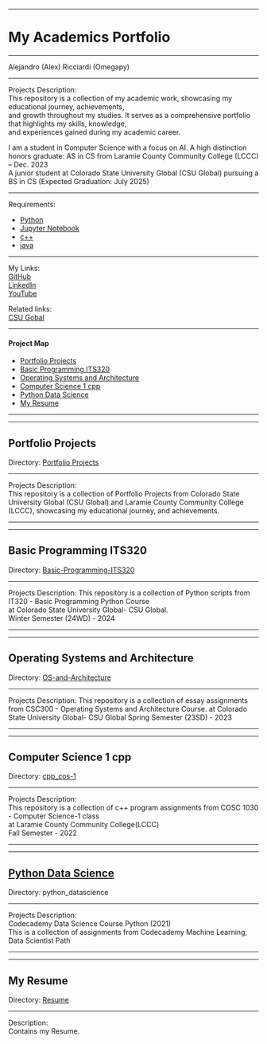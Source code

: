 -----------------------------------------------------------------------------------------------------------------------------
# My Academics Portfolio
-----------------------------------------------------------------------------------------------------------------------------

 Alejandro (Alex) Ricciardi (Omegapy)    

-----------------------------------------------------------------------------------------------------------------------------

Projects Description:  
This repository is a collection of my academic work, showcasing my educational journey, achievements,  
and growth throughout my studies. It serves as a comprehensive portfolio that highlights my skills, knowledge,   
and experiences gained during my academic career.

I am a student in Computer Science with a focus on AI. 
A high distinction honors graduate: AS in CS from Laramie County Community College (LCCC) – Dec. 2023  
A junior student at Colorado State University Global (CSU Global) pursuing a BS in CS (Expected Graduation: July 2025)


-----------------------------------------------------------------------------------------------------------------------------

Requirements:  
- [Python](https://www.python.org/)
- [Jupyter Notebook](https://jupyter.org/)    
- [c++](https://isocpp.org/std/the-standard)
- [java](https://www.java.com/en/)

-----------------------------------------------------------------------------------------------------------------------------

My Links:   
[GitHub](https://github.com/Omegapy)  
[LinkedIn](https://www.linkedin.com/in/alex-ricciardi/)   
[YouTube](https://www.youtube.com/channel/UC4rMaQ7sqywMZkfS1xGh2AA)

Related links:  
[CSU Gobal](https://csuglobal.edu/) 

-----------------------------------------------------------------------------------------------------------------------------

#### Project Map
- [Portfolio Projects](#portfolio-projects)
- [Basic Programming ITS320](#basic-programming-its320)  
- [Operating Systems and Architecture](#operating-systems-and-architecture)  
- [Computer Science 1 cpp](#computer-science-1-cpp)  
- [Python Data Science](#python-data-science)
- [My Resume](#my-resume)

-----------------------------------------------------------------------------------------------------------------------------
-----------------------------------------------------------------------------------------------------------------------------
## Portfolio Projects
Directory: [Portfolio Projects](https://github.com/Omegapy/My-Academics-Portfolio/tree/main/Portfolio%20Projects)

-----------------------------------------------------------------------------------------------------------------------------

Projects Description:  
This repository is a collection of Portfolio Projects from Colorado State University Global (CSU Global)
and Laramie County Community College (LCCC), showcasing my educational journey, and achievements.

-----------------------------------------------------------------------------------------------------------------------------
-----------------------------------------------------------------------------------------------------------------------------
## Basic Programming ITS320
Directory: [Basic-Programming-ITS320](https://github.com/Omegapy/My-Academics-Portfolio/tree/main/Basic-Programming-ITS320)

-----------------------------------------------------------------------------------------------------------------------------

Projects Description:
This repository is a collection of Python scripts from IT320 - Basic Programming Python Course  
at Colorado State University Global- CSU Global.  
Winter Semester (24WD) - 2024

-----------------------------------------------------------------------------------------------------------------------------
-----------------------------------------------------------------------------------------------------------------------------
## Operating Systems and Architecture
Directory: [OS-and-Architecture](https://github.com/Omegapy/My-Academics-Portfolio/tree/main/OS-and-Architecture)  

-----------------------------------------------------------------------------------------------------------------------------

Projects Description:
This repository is a collection of essay assignments from CSC300 - Operating Systems and Architecture Course.
at Colorado State University Global- CSU Global
Spring Semester (23SD) - 2023

-----------------------------------------------------------------------------------------------------------------------------
-----------------------------------------------------------------------------------------------------------------------------
## Computer Science 1 cpp
Directory: [cpp_cos-1](https://github.com/Omegapy/My-Academics-Portfolio/tree/main/cpp_cos-1)  

-----------------------------------------------------------------------------------------------------------------------------

Projects Description:  
This repository is a collection of c++ program assignments from COSC 1030 - Computer Science-1 class  
at Laramie County Community College(LCCC)  
Fall Semester - 2022

-----------------------------------------------------------------------------------------------------------------------------
-----------------------------------------------------------------------------------------------------------------------------
## [Python Data Science](https://github.com/Omegapy/My-Academics-Portfolio/tree/main/python_datascience)  
Directory: python_datascience  

-----------------------------------------------------------------------------------------------------------------------------

Projects Description:  
Codecademy Data Science Course Python (2021)  
This is a collection of assignments from Codecademy Machine Learning, Data Scientist Path  

-----------------------------------------------------------------------------------------------------------------------------
-----------------------------------------------------------------------------------------------------------------------------
## My Resume
Directory: [Resume](https://github.com/Omegapy/My-Academics-Portfolio/tree/main/Resume) 

-----------------------------------------------------------------------------------------------------------------------------

Description:  
Contains my Resume.



